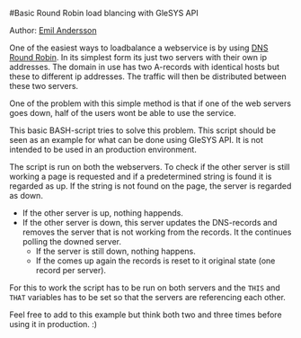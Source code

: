 #Basic Round Robin load blancing with GleSYS API

Author: [Emil Andersson](/emil-nasso)

One of the easiest ways to loadbalance a webservice is by using [DNS Round Robin](http://en.wikipedia.org/wiki/Round-robin_DNS). In its simplest form its just two servers with their own ip addresses. The domain in use has two A-records with identical hosts but these to different ip addresses. The traffic will then be distributed between these two servers.

One of the problem with this simple method is that if one of the web servers goes down, half of the users wont be able to use the service.

This basic BASH-script tries to solve this problem. This script should be seen as an example for what can be done using GleSYS API. It is not intended to be used in an production environment.

The script is run on both the webservers. To check if the other server is still working a page is requested and if a predetermined string is found it is regarded as up. If the string is not found on the page, the server is regarded as down.

* If the other server is up, nothing happends.
* If the other server is down, this server updates the DNS-records and removes the server that is not working from the records. It the continues polling the downed server.
    * If the server is still down, nothing happens.
    * If the comes up again the records is reset to it original state (one record per server).

For this to work the script has to be run on both servers and the `THIS` and `THAT` variables has to be set so that the servers are referencing each other.

Feel free to add to this example but think both two and three times before using it in production. :)

